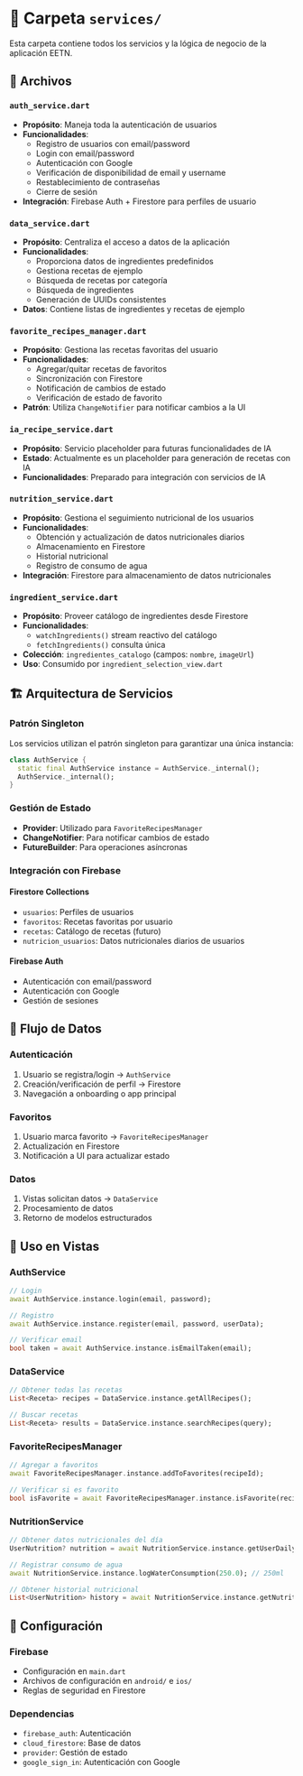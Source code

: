 # 📁 Carpeta `services/`

Esta carpeta contiene todos los servicios y la lógica de negocio de la aplicación EETN.

## 📄 Archivos

### `auth_service.dart`
- **Propósito**: Maneja toda la autenticación de usuarios
- **Funcionalidades**:
  - Registro de usuarios con email/password
  - Login con email/password
  - Autenticación con Google
  - Verificación de disponibilidad de email y username
  - Restablecimiento de contraseñas
  - Cierre de sesión
- **Integración**: Firebase Auth + Firestore para perfiles de usuario

### `data_service.dart`
- **Propósito**: Centraliza el acceso a datos de la aplicación
- **Funcionalidades**:
  - Proporciona datos de ingredientes predefinidos
  - Gestiona recetas de ejemplo
  - Búsqueda de recetas por categoría
  - Búsqueda de ingredientes
  - Generación de UUIDs consistentes
- **Datos**: Contiene listas de ingredientes y recetas de ejemplo

### `favorite_recipes_manager.dart`
- **Propósito**: Gestiona las recetas favoritas del usuario
- **Funcionalidades**:
  - Agregar/quitar recetas de favoritos
  - Sincronización con Firestore
  - Notificación de cambios de estado
  - Verificación de estado de favorito
- **Patrón**: Utiliza `ChangeNotifier` para notificar cambios a la UI

### `ia_recipe_service.dart`
- **Propósito**: Servicio placeholder para futuras funcionalidades de IA
- **Estado**: Actualmente es un placeholder para generación de recetas con IA
- **Funcionalidades**: Preparado para integración con servicios de IA

### `nutrition_service.dart`
- **Propósito**: Gestiona el seguimiento nutricional de los usuarios
- **Funcionalidades**:
  - Obtención y actualización de datos nutricionales diarios
  - Almacenamiento en Firestore
  - Historial nutricional
  - Registro de consumo de agua
- **Integración**: Firestore para almacenamiento de datos nutricionales

### `ingredient_service.dart`
- **Propósito**: Proveer catálogo de ingredientes desde Firestore
- **Funcionalidades**:
  - `watchIngredients()` stream reactivo del catálogo
  - `fetchIngredients()` consulta única
- **Colección**: `ingredientes_catalogo` (campos: `nombre`, `imageUrl`)
- **Uso**: Consumido por `ingredient_selection_view.dart`

## 🏗️ Arquitectura de Servicios

### Patrón Singleton
Los servicios utilizan el patrón singleton para garantizar una única instancia:
```dart
class AuthService {
  static final AuthService instance = AuthService._internal();
  AuthService._internal();
}
```

### Gestión de Estado
- **Provider**: Utilizado para `FavoriteRecipesManager`
- **ChangeNotifier**: Para notificar cambios de estado
- **FutureBuilder**: Para operaciones asíncronas

### Integración con Firebase

#### Firestore Collections
- `usuarios`: Perfiles de usuarios
- `favoritos`: Recetas favoritas por usuario
- `recetas`: Catálogo de recetas (futuro)
- `nutricion_usuarios`: Datos nutricionales diarios de usuarios

#### Firebase Auth
- Autenticación con email/password
- Autenticación con Google
- Gestión de sesiones

## 🔄 Flujo de Datos

### Autenticación
1. Usuario se registra/login → `AuthService`
2. Creación/verificación de perfil → Firestore
3. Navegación a onboarding o app principal

### Favoritos
1. Usuario marca favorito → `FavoriteRecipesManager`
2. Actualización en Firestore
3. Notificación a UI para actualizar estado

### Datos
1. Vistas solicitan datos → `DataService`
2. Procesamiento de datos
3. Retorno de modelos estructurados

## 📱 Uso en Vistas

### AuthService
```dart
// Login
await AuthService.instance.login(email, password);

// Registro
await AuthService.instance.register(email, password, userData);

// Verificar email
bool taken = await AuthService.instance.isEmailTaken(email);
```

### DataService
```dart
// Obtener todas las recetas
List<Receta> recipes = DataService.instance.getAllRecipes();

// Buscar recetas
List<Receta> results = DataService.instance.searchRecipes(query);
```

### FavoriteRecipesManager
```dart
// Agregar a favoritos
await FavoriteRecipesManager.instance.addToFavorites(recipeId);

// Verificar si es favorito
bool isFavorite = await FavoriteRecipesManager.instance.isFavorite(recipeId);
```

### NutritionService
```dart
// Obtener datos nutricionales del día
UserNutrition? nutrition = await NutritionService.instance.getUserDailyNutrition();

// Registrar consumo de agua
await NutritionService.instance.logWaterConsumption(250.0); // 250ml

// Obtener historial nutricional
List<UserNutrition> history = await NutritionService.instance.getNutritionHistory();
```

## 🔧 Configuración

### Firebase
- Configuración en `main.dart`
- Archivos de configuración en `android/` e `ios/`
- Reglas de seguridad en Firestore

### Dependencias
- `firebase_auth`: Autenticación
- `cloud_firestore`: Base de datos
- `provider`: Gestión de estado
- `google_sign_in`: Autenticación con Google 
